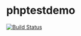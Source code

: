 # phptestdemo

[![Build Status](https://travis-ci.org/mro/phptestdemo.svg?branch=master)](https://travis-ci.org/mro/phptestdemo)
